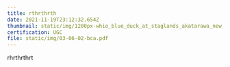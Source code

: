```yaml
---
title: rthrthrth
date: 2021-11-19T23:12:32.654Z
thumbnail: static/img/1200px-whio_blue_duck_at_staglands_akatarawa_new_zealand.jpg
certification: UGC
file: static/img/03-06-02-bca.pdf
---
```

rhrthrthrt